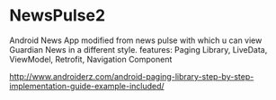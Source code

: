 # NewsPulse2
Android News App modified from news pulse with which u can view Guardian News in a different style.
features: Paging Library, LiveData, ViewModel, Retrofit, Navigation Component

http://www.androiderz.com/android-paging-library-step-by-step-implementation-guide-example-included/


